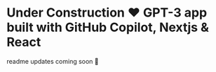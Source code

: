 # Under Construction ♥️ GPT-3 app built with GitHub Copilot, Nextjs & React

readme updates coming soon 🚧